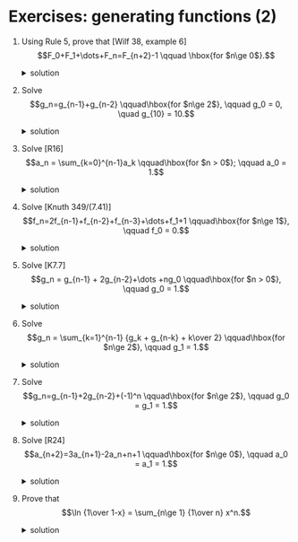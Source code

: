 # Exercises: generating functions (2)

1. Using Rule 5, prove that [Wilf 38, example 6] $$F_0+F_1+\dots+F_n=F_{n+2}-1 \qquad \hbox{for $n\ge 0$}.$$
    <details>
    <summary>solution</summary>

    * Compare gfs of both sides, left is $f/(1-x)$, where $f = x/(1-x-x^2)$, i.e. Fibonacci.
    </details>

2. Solve $$g_n=g_{n-1}+g_{n-2} \qquad\hbox{for $n\ge 2$}, \qquad g_0 = 0, \quad g_{10} = 10.$$
    <details>
    <summary>solution</summary>

    * $g_n = {g_{10}\over F_{10}}F_n$
    * try also the ``boundary method'' from the lecture, computer necessary
    </details>

3. Solve [R16] $$a_n = \sum_{k=0}^{n-1}a_k \qquad\hbox{for $n > 0$}; \qquad a_0 = 1.$$
    <details>
    <summary>solution</summary>

    * $a_n = 2^{n-1}$ for $n \ge 1$
    </details>

4. Solve [Knuth 349/(7.41)] $$f_n=2f_{n-1}+f_{n-2}+f_{n-3}+\dots+f_1+1 \qquad\hbox{for $n\ge 1$}, \qquad f_0 = 0.$$
    <details>
    <summary>solution</summary>

    * $F(x) = x/(1-3x+x^2)$
    * $f_n=F_{2n}$
    </details>

5. Solve [K7.7] $$g_n = g_{n-1} + 2g_{n-2}+\dots +ng_0 \qquad\hbox{for $n > 0$}, \qquad g_0 = 1.$$ 
    <details>
    <summary>solution</summary>

    * $G(x)=1+{x\over 1-3x+x^2}$
    * $g_n=F_{2n} + [n=0]$
    </details>

6. Solve $$g_n = \sum_{k=1}^{n-1} {g_k + g_{n-k} + k\over 2} \qquad\hbox{for $n\ge 2$}, \qquad g_1 = 1.$$
    <details>
    <summary>solution</summary>

    TODO
    </details>

7. Solve $$g_n=g_{n-1}+2g_{n-2}+(-1)^n \qquad\hbox{for $n\ge 2$}, \qquad g_0 = g_1 = 1.$$
    <details>
    <summary>solution</summary>

    * $G(x) = {1+x+x^2\over (1-2x)(1+x)^2}$
    * $g_n = {7\over 9}2^n + {1\over 9}(3n+2)(-1)^n$
    </details>

8. Solve [R24] $$a_{n+2}=3a_{n+1}-2a_n+n+1 \qquad\hbox{for $n\ge 0$}, \qquad a_0 = a_1 = 1.$$
    <details>
    <summary>solution</summary>

    * $A(z) = {2\over 1-2z}-{1\over (1-z)^3}$
    * $a_n = 2^{n+1}-{n+2\choose 2}$
    </details>


9. Prove that $$\ln {1\over 1-x} = \sum_{n\ge 1} {1\over n} x^n.$$
    <details>
    <summary>solution</summary>

    * consider $\int {1\over 1-x}$
    </details>

